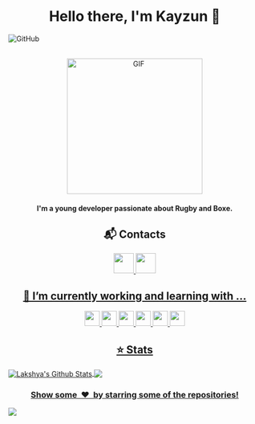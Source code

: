  
<p>
  <h1 align="center"><b>Hello there, I'm Kayzun 👋</b></h1>
</p>

![GitHub](https://komarev.com/ghpvc/?username=KayzunYT&style=plastic)

  <p align="center">

  <br>
  <img height="270px" alt="GIF" src="https://i.pinimg.com/originals/e4/26/70/e426702edf874b181aced1e2fa5c6cde.gif" />
  <br>
  <h4 align="center"> I'm a young developer passionate about <strong>Rugby</strong> and <strong>Boxe</strong>.
  </p>

  <h2 align='center'>📬 Contacts</h2>

  <p align="center">
  <a href="https://twitter.com/KayzunEnY"><img height="40" src="https://img.shields.io/badge/Twitter-1DA1F2?style=for-the-badge&logo=twitter&logoColor=white">
  <img height="40" src="https://discord.c99.nl/widget/theme-3/353276676261543947.png">

  <h2 align='center'>🔭  I’m currently working and learning with ...</h2>
  <p align="center">

  <img height="30" src="https://img.shields.io/badge/Java-ED8B00?style=for-the-badge&logo=java&logoColor=white">
  <img height="30" src="https://img.shields.io/badge/IntelliJIDEA-000000.svg?style=for-the-badge&logo=intellij-idea&logoColor=white">
  <img height="30" src="https://img.shields.io/badge/MySQL-00000F?style=for-the-badge&logo=mysql&logoColor=white">                                                       <img height="30" src="https://img.shields.io/badge/PostgreSQL-316192?style=for-the-badge&logo=postgresql&logoColor=white"> 
  <img height="30" src="https://img.shields.io/badge/redis-%23DD0031.svg?&style=for-the-badge&logo=redis&logoColor=white">                                         
  <img height="30" src="https://img.shields.io/badge/Arduino-00979D?style=for-the-badge&logo=Arduino&logoColor=white">
    
  <h2 align="center">⭐ Stats</h2>  
    
  <img align="center" src="https://github-readme-stats.vercel.app/api?username=KayzunYT&show_icons=true&title_color=fff&icon_color=79ff97&text_color=efefef&bg_color=24292e" alt="Lakshya's Github Stats">

  <img align="center" src="https://github-readme-stats.vercel.app/api/top-langs/?username=KayzunYT&show_icons=true&hide_border=true&theme=radical">

<div align="center">
<h3 align="center">Show some &nbsp;❤️&nbsp; by starring some of the repositories!</h3>
</div><img src="https://github.com/punitkmryh/punitkmryh/blob/master/wave.svg" />
